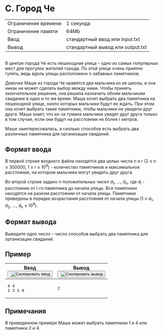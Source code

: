 <div class="problem__statement text" data-bem="{&quot;problem__statement&quot;:{}}">
<div class="problem-statement">
   <div class="header">
      <h1 class="title">C. Город Че</h1>
      <table>
         <tbody><tr class="time-limit">
            <td class="property-title">Ограничение времени</td>
            <td>1&nbsp;секунда</td>
         </tr>
         <tr class="memory-limit">
            <td class="property-title">Ограничение памяти</td>
            <td>64Mb</td>
         </tr>
         <tr class="input-file">
            <td class="property-title">Ввод</td>
            <td colspan="1">стандартный ввод или input.txt</td>
         </tr>
         <tr class="output-file">
            <td class="property-title">Вывод</td>
            <td colspan="1">стандартный вывод или output.txt</td>
         </tr>
      </tbody></table>
   </div>
   <h2></h2>
   <div class="legend"><span style="">
         <p>В центре города Че есть пешеходная улица - одно из самых популярных мест для прогулок жителей города. По этой улице очень
            приятно гулять, ведь вдоль улицы расположено n забавных памятников.
         </p></span><p>Девочке Маше из города Че нравятся два мальчика из ее школы, и она никак не может сделать выбор между ними. Чтобы принять
         окончательное решение, она решила назначить обоим мальчикам свидание в одно и то же время. Маша хочет выбрать два памятника
         на пешеходной улице, около которых мальчики будут ее ждать. При этом она хочет выбрать такие памятники, чтобы мальчики не
         увидели друг друга. Маша знает, что из-за тумана мальчики увидят друг друга только в том случае, если они будут на расстоянии
         не более r метров.
      </p>
      <p>Маше заинтересовалась, а сколько способов есть выбрать два различных памятника для организации свиданий.</p>
   </div>
   <h2>Формат ввода</h2>
   <div class="input-specification"><span style="">
         <p>В первой строке входного файла находятся два целых числа n и r (<span class="tex-math-text">2 ≤ n ≤ 300000</span>, <span class="tex-math-text">1 ≤ r ≤ 10<sup>9</sup></span>) - количество памятников и максимальное расстояние, на котором мальчики могут увидеть друг друга.
         </p></span><p>Во второй строке задано n положительных чисел <span class="tex-math-text">d<sub>1</sub>, …, d<sub>n</sub></span>, где <span class="tex-math-text">d<sub>i</sub></span> - расстояние от i-го памятника до начала улицы. Все памятники находятся на разном расстоянии от начала улицы. Памятники приведены
         в порядке возрастания расстояния от начала улицы (<span class="tex-math-text">1 ≤ d<sub>1</sub>, d<sub>2</sub>, …, d<sub>n</sub> ≤ 10<sup>9</sup></span>).
      </p>
   </div>
   <h2>Формат вывода</h2>
   <div class="output-specification"><span style="">
         <p>Выведите одно число - число способов выбрать два памятника для организации свиданий.</p></span><p></p>
   </div>
   <h2>Пример</h2>
   <table class="sample-tests">
      <thead>
         <tr>
            <th>Ввод<div class="problem__copy-sample"><button class="button button_theme_pseudo button_size_s button_only-icon_yes problem__copy-button problem__copy-button_type_input i-bem" data-bem="{&quot;button&quot;:{}}" role="button" type="button" title="Скопировать ввод"><span class="button__text">&nbsp;<img class="image button__icon button__icon_role_copy" src="//yastatic.net/lego/_/La6qi18Z8LwgnZdsAr1qy1GwCwo.gif" alt="Скопировать ввод"></span></button></div></th>
            <th>Вывод<div class="problem__copy-sample"><button class="button button_theme_pseudo button_size_s button_only-icon_yes problem__copy-button problem__copy-button_type_output i-bem button_js_inited" data-bem="{&quot;button&quot;:{}}" role="button" type="button" title="Скопировать вывод"><span class="button__text">&nbsp;<img class="image button__icon button__icon_role_copy" src="//yastatic.net/lego/_/La6qi18Z8LwgnZdsAr1qy1GwCwo.gif" alt="Скопировать вывод"></span></button></div></th>
         </tr>
      </thead>
      <tbody>
         <tr>
            <td><pre>4 4
1 3 5 8
</pre></td>
            <td><pre>2
</pre></td>
         </tr>
      </tbody>
   </table>
   <h2>Примечания</h2>
   <div class="notes"><span style="">
         <p>В приведенном примере Маша может выбрать памятники 1 и 4 или памятники 2 и 4.</p></span><p></p>
   </div>
</div></div>
